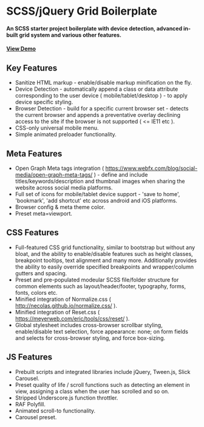 
<h1>
SCSS/jQuery Grid Boilerplate
</h1>

<h4>An SCSS starter project boilerplate with device detection, advanced in-built grid system and various other features.</h4>

<h4><a href="https://projects.chriscarruthers.co.uk/boilerplate/" target="_blank">View Demo</a></h4>


## Key Features

* Sanitize HTML markup - enable/disable markup minification on the fly.
* Device Detection - automatically append a class or data attribute corresponding to the user device ( mobile/tablet/desktop ) - to apply device specific styling.
* Browser Detection - build for a specific current browser set - detects the current browser and appends a preventative overlay declining access to the site if the browser is not supported ( <= IE11 etc ).
* CSS-only universal mobile menu.
* Simple animated preloader functionality.


## Meta Features

* Open Graph Meta tags integration ( https://www.webfx.com/blog/social-media/open-graph-meta-tags/ ) - define and include titles/keywords/description and thumbnail images when sharing the website across social media platforms.
* Full set of icons for mobile/tablet device support - 'save to home', 'bookmark', 'add shortcut' etc across android and iOS platforms.
* Browser config & meta theme color.
* Preset meta=viewport.


## CSS Features

* Full-featured CSS grid functionality, similar to bootstrap but without any bloat, and the ability to enable/disable features such as height classes, breakpoint tooltips, text alignment and many more. Additionally provides the ability to easily override specified breakpoints and wrapper/column gutters and spacing.
* Preset and pre-populated modeular SCSS file/folder structure for common elements such as layout/header/footer, typography, forms, fonts, colors etc.
* Minified integration of Normalize.css ( http://necolas.github.io/normalize.css/ ).
* Minified integration of Reset.css ( https://meyerweb.com/eric/tools/css/reset/ ).
* Global stylesheet includes cross-browser scrollbar styling, enable/disable text selection, force appearance: none; on form fields and selects for cross-browser styling, and force box-sizing.


## JS Features

* Prebuilt scripts and integrated libraries include jQuery, Tween.js, Slick Carousel.
* Preset quality of life / scroll functions such as detecting an element in view, assigning a class when the user has scrolled and so on.
* Stripped Underscore.js function throttler.
* RAF Polyfill.
* Animated scroll-to functionality.
* Carousel preset.
